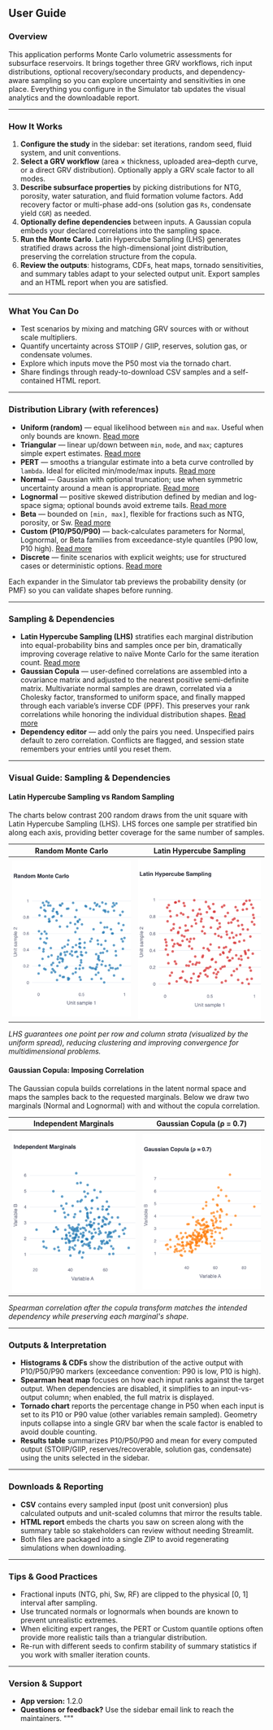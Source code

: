 ## User Guide

### Overview
This application performs Monte Carlo volumetric assessments for subsurface reservoirs. It brings together three GRV workflows, rich input distributions, optional recovery/secondary products, and dependency-aware sampling so you can explore uncertainty and sensitivities in one place. Everything you configure in the Simulator tab updates the visual analytics and the downloadable report.

---
### How It Works
1. **Configure the study** in the sidebar: set iterations, random seed, fluid system, and unit conventions.
2. **Select a GRV workflow** (area × thickness, uploaded area–depth curve, or a direct GRV distribution). Optionally apply a GRV scale factor to all modes.
3. **Describe subsurface properties** by picking distributions for NTG, porosity, water saturation, and fluid formation volume factors. Add recovery factor or multi-phase add-ons (solution gas `Rs`, condensate yield `CGR`) as needed.
4. **Optionally define dependencies** between inputs. A Gaussian copula embeds your declared correlations into the sampling space.
5. **Run the Monte Carlo**. Latin Hypercube Sampling (LHS) generates stratified draws across the high-dimensional joint distribution, preserving the correlation structure from the copula.
6. **Review the outputs**: histograms, CDFs, heat maps, tornado sensitivities, and summary tables adapt to your selected output unit. Export samples and an HTML report when you are satisfied.

---
### What You Can Do
- Test scenarios by mixing and matching GRV sources with or without scale multipliers.
- Quantify uncertainty across STOIIP / GIIP, reserves, solution gas, or condensate volumes.
- Explore which inputs move the P50 most via the tornado chart.
- Share findings through ready-to-download CSV samples and a self-contained HTML report.

---
### Distribution Library (with references)
- **Uniform (random)** — equal likelihood between `min` and `max`. Useful when only bounds are known. [Read more](https://en.wikipedia.org/wiki/Continuous_uniform_distribution)
- **Triangular** — linear up/down between `min`, `mode`, and `max`; captures simple expert estimates. [Read more](https://en.wikipedia.org/wiki/Triangular_distribution)
- **PERT** — smooths a triangular estimate into a beta curve controlled by `lambda`. Ideal for elicited min/mode/max inputs. [Read more](https://en.wikipedia.org/wiki/PERT_distribution)
- **Normal** — Gaussian with optional truncation; use when symmetric uncertainty around a mean is appropriate. [Read more](https://en.wikipedia.org/wiki/Normal_distribution)
- **Lognormal** — positive skewed distribution defined by median and log-space sigma; optional bounds avoid extreme tails. [Read more](https://en.wikipedia.org/wiki/Log-normal_distribution)
- **Beta** — bounded on `[min, max]`, flexible for fractions such as NTG, porosity, or Sw. [Read more](https://en.wikipedia.org/wiki/Beta_distribution)
- **Custom (P10/P50/P90)** — back-calculates parameters for Normal, Lognormal, or Beta families from exceedance-style quantiles (P90 low, P10 high). [Read more](https://en.wikipedia.org/wiki/Quantile)
- **Discrete** — finite scenarios with explicit weights; use for structured cases or deterministic options. [Read more](https://en.wikipedia.org/wiki/Probability_mass_function)

Each expander in the Simulator tab previews the probability density (or PMF) so you can validate shapes before running.

---
### Sampling & Dependencies
- **Latin Hypercube Sampling (LHS)** stratifies each marginal distribution into equal-probability bins and samples once per bin, dramatically improving coverage relative to naïve Monte Carlo for the same iteration count. [Read more](https://en.wikipedia.org/wiki/Latin_hypercube_sampling)
- **Gaussian Copula** — user-defined correlations are assembled into a covariance matrix and adjusted to the nearest positive semi-definite matrix. Multivariate normal samples are drawn, correlated via a Cholesky factor, transformed to uniform space, and finally mapped through each variable’s inverse CDF (PPF). This preserves your rank correlations while honoring the individual distribution shapes. [Read more](https://en.wikipedia.org/wiki/Copula_(probability_theory))
- **Dependency editor** — add only the pairs you need. Unspecified pairs default to zero correlation. Conflicts are flagged, and session state remembers your entries until you reset them.

---
### Visual Guide: Sampling & Dependencies

#### Latin Hypercube Sampling vs Random Sampling
The charts below contrast 200 random draws from the unit square with Latin Hypercube Sampling (LHS). LHS forces one sample per stratified bin along each axis, providing better coverage for the same number of samples.

| Random Monte Carlo | Latin Hypercube Sampling |
|:------------------:|:----------------------:|
| ![Random MC](https://raw.githubusercontent.com/BehroozBashokooh/HIIPAPP/main/docs/random_mc_example.png) | ![LHS](https://raw.githubusercontent.com/BehroozBashokooh/HIIPAPP/main/docs/lhs_example.png) |

*LHS guarantees one point per row and column strata (visualized by the uniform spread), reducing clustering and improving convergence for multidimensional problems.*

#### Gaussian Copula: Imposing Correlation
The Gaussian copula builds correlations in the latent normal space and maps the samples back to the requested marginals. Below we draw two marginals (Normal and Lognormal) with and without the copula correlation.

| Independent Marginals | Gaussian Copula (ρ = 0.7) |
|:---------------------:|:-------------------------:|
| ![Indep](https://raw.githubusercontent.com/BehroozBashokooh/HIIPAPP/main/docs/indep_example.png) | ![Copula](https://raw.githubusercontent.com/BehroozBashokooh/HIIPAPP/main/docs/copula_example.png) |

*Spearman correlation after the copula transform matches the intended dependency while preserving each marginal's shape.*

---
### Outputs & Interpretation
- **Histograms & CDFs** show the distribution of the active output with P10/P50/P90 markers (exceedance convention: P90 is low, P10 is high).
- **Spearman heat map** focuses on how each input ranks against the target output. When dependencies are disabled, it simplifies to an input-vs-output column; when enabled, the full matrix is displayed.
- **Tornado chart** reports the percentage change in P50 when each input is set to its P10 or P90 value (other variables remain sampled). Geometry inputs collapse into a single GRV bar when the scale factor is enabled to avoid double counting.
- **Results table** summarizes P10/P50/P90 and mean for every computed output (STOIIP/GIIP, reserves/recoverable, solution gas, condensate) using the units selected in the sidebar.

---
### Downloads & Reporting
- **CSV** contains every sampled input (post unit conversion) plus calculated outputs and unit-scaled columns that mirror the results table.
- **HTML report** embeds the charts you saw on screen along with the summary table so stakeholders can review without needing Streamlit.
- Both files are packaged into a single ZIP to avoid regenerating simulations when downloading.

---
### Tips & Good Practices
- Fractional inputs (NTG, phi, Sw, RF) are clipped to the physical [0, 1] interval after sampling.
- Use truncated normals or lognormals when bounds are known to prevent unrealistic extremes.
- When eliciting expert ranges, the PERT or Custom quantile options often provide more realistic tails than a triangular distribution.
- Re-run with different seeds to confirm stability of summary statistics if you work with smaller iteration counts.

---
### Version & Support
- **App version:** 1.2.0
- **Questions or feedback?** Use the sidebar email link to reach the maintainers.
        """
